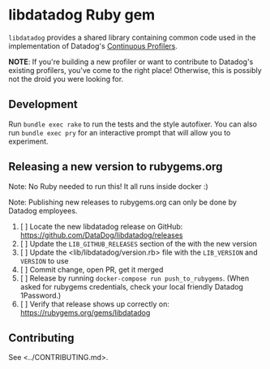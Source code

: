 # libdatadog Ruby gem

`libdatadog` provides a shared library containing common code used in the implementation of Datadog's
[Continuous Profilers](https://docs.datadoghq.com/tracing/profiler/).

**NOTE**: If you're building a new profiler or want to contribute to Datadog's existing profilers,
you've come to the right place!
Otherwise, this is possibly not the droid you were looking for.

## Development

Run `bundle exec rake` to run the tests and the style autofixer.
You can also run `bundle exec pry` for an interactive prompt that will allow you to experiment.

## Releasing a new version to rubygems.org

Note: No Ruby needed to run this! It all runs inside docker :)

Note: Publishing new releases to rubygems.org can only be done by Datadog employees.

1. [ ] Locate the new libdatadog release on GitHub: <https://github.com/DataDog/libdatadog/releases>
2. [ ] Update the `LIB_GITHUB_RELEASES` section of the <Rakefile> with the new version
3. [ ] Update the <lib/libdatadog/version.rb> file with the `LIB_VERSION` and `VERSION` to use
4. [ ] Commit change, open PR, get it merged
5. [ ] Release by running `docker-compose run push_to_rubygems`.
    (When asked for rubygems credentials, check your local friendly Datadog 1Password.)
6. [ ] Verify that release shows up correctly on: <https://rubygems.org/gems/libdatadog>

## Contributing

See <../CONTRIBUTING.md>.
